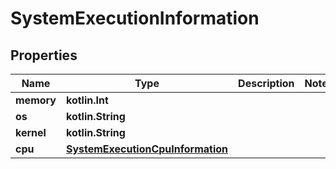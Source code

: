 
# SystemExecutionInformation

## Properties
Name | Type | Description | Notes
------------ | ------------- | ------------- | -------------
**memory** | **kotlin.Int** |  | 
**os** | **kotlin.String** |  | 
**kernel** | **kotlin.String** |  | 
**cpu** | [**SystemExecutionCpuInformation**](SystemExecutionCpuInformation.md) |  | 




